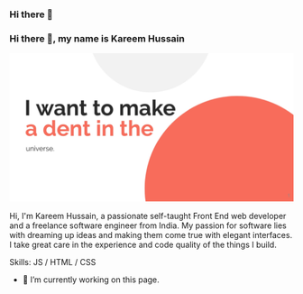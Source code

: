 ### Hi there 👋

<!--
**karimbhamani/karimbhamani** is a ✨ _special_ ✨ repository because its `README.md` (this file) appears on your GitHub profile.

Here are some ideas to get you started:

- 🔭 I’m currently working on ...
- 🌱 I’m currently learning ...
- 👯 I’m looking to collaborate on ...
- 🤔 I’m looking for help with ...
- 💬 Ask me about ...
- 📫 How to reach me: ...
- 😄 Pronouns: ...
- ⚡ Fun fact: ...
-->

### Hi there 👋, my name is Kareem Hussain
![](https://github.com/karimbhamani/karimbhamani/blob/main/My%20Quote%20World.jpg)

Hi, I'm Kareem Hussain, a passionate self-taught Front End  web developer and a freelance software engineer from India. My passion for software lies with dreaming up ideas and making them come true with elegant interfaces. I take great care in the experience and code quality of the things I build.

Skills: JS / HTML / CSS

- 🔭 I’m currently working on this page. 






